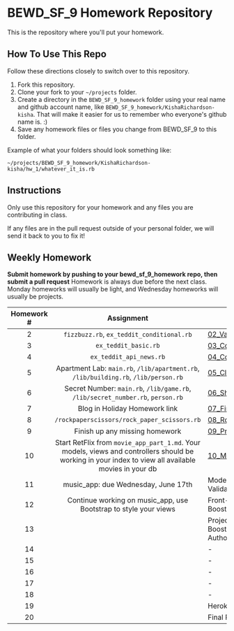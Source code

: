 BEWD_SF_9 Homework Repository
=============================

This is the repository where you'll put your homework.

How To Use This Repo
---------------------

Follow these directions closely to switch over to this repository.

1. Fork this repository.
2. Clone your fork to your ```~/projects``` folder.
3. Create a directory in the ```BEWD_SF_9_homework``` folder using your real name and github account name, like ```BEWD_SF_9_homework/KishaRichardson-kisha```. That will make it easier for us to remember who everyone's github name is. :)
4. Save any homework files or files you change from BEWD_SF_9 to this folder.

Example of what your folders should look something like:

```
~/projects/BEWD_SF_9_homework/KishaRichardson-kisha/hw_1/whatever_it_is.rb
```

Instructions
-------------

Only use this repository for your homework and any files you are contributing in class.

If any files are in the pull request outside of your personal folder, we will send it back to you to fix it!

Weekly Homework
----------------

**Submit homework by pushing to your bewd_sf_9_homework repo, then submit a pull request**
Homework is always due before the next class. Monday homeworks will usually be light, and Wednesday homeworks will usually be projects.

| Homework # | Assignment | Class Topic |
| :--------: | :--------: | ----------- |
| 2          | `fizzbuzz.rb`, `ex_teddit_conditional.rb` | [02_Variables_Conditionals](https://github.com/ga-students/bewd_sf_9/tree/master/02_Variables_Conditionals/starter_code)
| 3          | `ex_teddit_basic.rb` | [03_Collections_Loops](https://github.com/ga-students/bewd_sf_9/tree/master/03_Collections_Loops)
| 4          | `ex_teddit_api_news.rb` | [04_Collections_APIs](https://github.com/ga-students/bewd_sf_9/tree/master/04_Collections_APIs)
| 5          | Apartment Lab: `main.rb`, `/lib/apartment.rb`, `/lib/building.rb`, `/lib/person.rb` | [05_Classes_Objects](https://github.com/ga-students/bewd_sf_9/tree/master/05_Classes_Objects) |
| 6          | Secret Number: `main.rb`, `/lib/game.rb`, `/lib/secret_number.rb`, `person.rb` | [06_Sharing_Behavior](https://github.com/ga-students/bewd_sf_9/tree/master/06_Sharing_Behavior) |
| 7          | Blog in Holiday Homework link | [07_First_Rails_App](https://github.com/ga-students/bewd_sf_9/tree/master/07_First_Rails_App) |
| 8          | `/rockpaperscissors/rock_paper_scissors.rb` | [08_Routes_Cont_Views](https://github.com/ga-students/bewd_sf_9/tree/master/08_Routes_Cont_Views) |
| 9          | Finish up any missing homework | [09_Project_Proposal_Kickoff](https://github.com/ga-students/bewd_sf_9/tree/master/09_Project_Proposal_Kickoff) |
| 10         | Start RetFlix from `movie_app_part_1.md`. Your models, views and controllers should be working in your index to view all available movies in your db | [10_Model_Active_Record](https://github.com/ga-students/bewd_sf_9/tree/master/10_Model_Active_Record) |
| 11         |  music_app: due Wednesday, June 17th  | Model: Associations & Validations |
| 12         |  Continue working on music_app, use Bootstrap to style your views | Front-end: Views, Forms & Boostrap |
| 13         |            | Project Kickoff, Front-end: Boostrap, Authentication & Authorization |
| 14         |            | - |
| 15         |            | - |
| 16         |            | - |
| 17         |            | - |
| 18         |            | - |
| 19         |            | Heroku Deployment |
| 20         |            | Final Project Presentations! |







